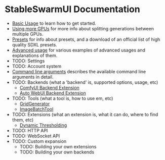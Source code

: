 # StableSwarmUI Documentation

- [Basic Usage](/docs/Basic%20Usage.md) to learn how to get started.
- [Using more GPUs](/docs/Using%20More%20GPUs.md) for more info about splitting generations between multiple GPUs.
- [Presets](/docs/Presets.md) for info about presets, and a download of an official list of high quality SDXL presets.
- [Advanced usage](/docs/Advanced%20Usage.md) for various examples of advanced usages and explanations of them.
- TODO: Settings
- TODO: Account system
- [Command line arguments](/docs/Command%20Line%20Arguments.md) describes the available command line arguments in detail.
- TODO: Backends (what a 'backend' is, supported options, usage, etc)
    - [ComfyUI Backend Extension](/src/BuiltinExtensions/ComfyUIBackend/README.md)
    - [Auto WebUI Backend Extension](/src/BuiltinExtensions/AutoWebUIBackend/README.md)
- TODO: Tools (what a tool is, how to use em, etc)
    - [GridGenerator](/src/BuiltinExtensions/GridGenerator/README.md)
    - [ImageBatchTool](/src/BuiltinExtensions/ImageBatchTool/README.md)
- TODO: Extensions (what an extension is, what it can do, where to find them, etc)
    - [Dynamic Thresholding](/src/BuiltinExtensions/DynamicThresholding/README.md)
- TODO: HTTP API
- TODO: WebSocket API
- TODO: Custom expansion
    - TODO: Building your own extensions
    - TODO: Building your own backends
